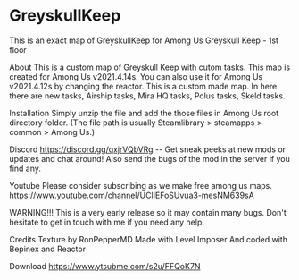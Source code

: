 # GreyskullKeep
This is an exact map of GreyskullKeep for Among Us
Greyskull Keep - 1st floor

About
This is a custom map of Greyskull Keep with cutom tasks. This map is created for Among Us v2021.4.14s. You can also use it for Among Us v2021.4.12s by changing the reactor. This is a custom made map. In here there are new tasks, Airship tasks, Mira HQ tasks, Polus tasks, Skeld tasks.

Installation
Simply unzip the file and add the those files in Among Us root directory folder. (The file path is usually Steamlibrary > steamapps > common > Among Us.)

Discord
https://discord.gg/qxjrVQbVRg -- Get sneak peeks at new mods or updates and chat around!
Also send the bugs of the mod in the server if you find any.

Youtube
Please consider subscribing as we make free among us maps.
https://www.youtube.com/channel/UClIEFoSUvua3-mesNM639sA

WARNING!!!
This is a very early release so it may contain many bugs. Don't hesitate to get in touch with me if you need any help.

Credits
Texture by RonPepperMD
Made with Level Imposer And coded with Bepinex and Reactor

Download
https://www.ytsubme.com/s2u/FFQoK7N
